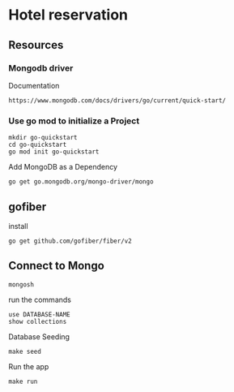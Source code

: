 # Hotel reservation

## Resources
### Mongodb driver
Documentation
```
https://www.mongodb.com/docs/drivers/go/current/quick-start/
```

### Use go mod to initialize a Project
```
mkdir go-quickstart
cd go-quickstart
go mod init go-quickstart
```
Add MongoDB as a Dependency
```
go get go.mongodb.org/mongo-driver/mongo
```

## gofiber
install
```
go get github.com/gofiber/fiber/v2
```

## Connect to Mongo
```
mongosh
```

run the commands 
```
use DATABASE-NAME
show collections
```

Database Seeding 
```
make seed
```

Run the app
```
make run
```